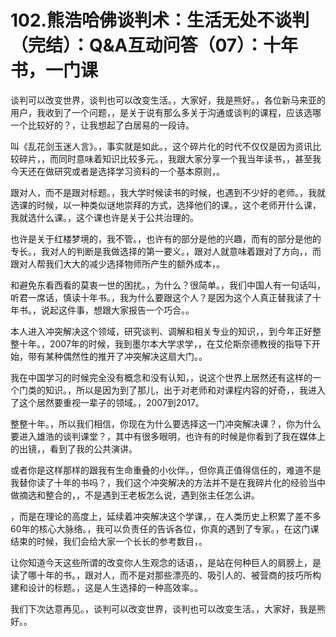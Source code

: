 # 102.熊浩哈佛谈判术：生活无处不谈判（完结）：Q&A互动问答（07）：十年书，一门课

谈判可以改变世界，谈判也可以改变生活。，大家好，我是熊好。，各位新马来亚的用户，我收到了一个问题，，是关于说有那么多关于沟通或谈判的课程，应该选哪一个比较好的？，让我想起了白居易的一段诗。

叫《乱花剑玉迷人言》。，事实就是如此。，这个碎片化的时代不仅仅是因为资讯比较碎片，，而同时意味着知识比较多元。，我跟大家分享一个我当年读书，，甚至我今天还在做研究或者是选择学习资料的一个基本原则，。

跟对人，而不是跟对标题。，我大学时候读书的时候，也遇到不少好的老师。，我就选课的时候，以一种类似谜地崇拜的方式，选择他们的课。，这个老师开什么课，我就选什么课。，这个课也许是关于公共治理的。

也许是关于红楼梦境的，我不管。，也许有的部分是他的兴趣，而有的部分是他的专长。，我对人的判断是我做选择的第一要义。，跟对人就意味着跟对了方向，，而跟对人帮我们大大的减少选择物师所产生的额外成本，。

和避免东看西看的莫衷一世的困扰。，为什么？很简单。，我们中国人有一句话叫，听君一席话，慎读十年书。，我为什么要跟这个人？是因为这个人真正替我读了十年书。，说起这件事，想跟大家报告一个巧合。。

本人进入冲突解决这个领域，研究谈判、调解和相关专业的知识，，到今年正好整整十年。，2007年的时候，我到墨尔本大学求学，，在艾伦斯奈德教授的指导下开始，带有某种偶然性的推开了冲突解决这扇大门。。

我在中国学习的时候完全没有概念和没有认知，，说这个世界上居然还有这样的一个门类的知识。，所以是因为到了那儿，出于对老师和对课程内容的好奇，，我进入了这个居然要重视一辈子的领域。，2007到2017。

整整十年。，所以我们相信，你现在为什么要选择这一门冲突解决课？，你为什么要进入雄浩的谈判课堂？，其中有很多眼明，也许有的时候是你看到了我在媒体上的出镜，，看到了我的公共演讲。

或者你是这样那样的跟我有生命重叠的小伙伴。，但你真正值得信任的，难道不是我替你读了十年的书吗？，我们这个冲突解决的方法并不是在我碎片化的经验当中做摘选和整合的，，不是遇到王老板怎么说，遇到张主任怎么讲。

，而是在理论的高度上，延续着冲突解决这个学课，，在人类历史上积累了差不多60年的核心大脉络。，我可以负责任的告诉各位，你真的遇到了专家。，在这门课结束的时候，我们会给大家一个长长的参考数目，。

让你知道今天这些所谓的改变你人生观念的话语，，是站在何种巨人的肩膀上，是读了哪十年的书。，跟对人，而不是对那些漂亮的、吸引人的、被营商的技巧所构建和设计的标题。，这是人生选择的一种高效率。。

我们下次达意再见。，谈判可以改变世界，谈判也可以改变生活。，大家好，我是熊好。。